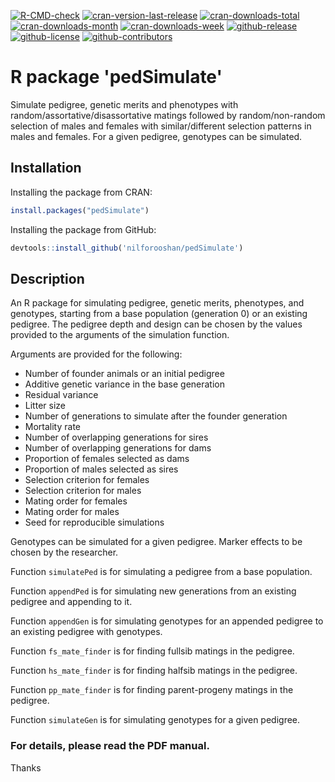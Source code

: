 [![R-CMD-check](https://github.com/nilforooshan/pedSimulate/actions/workflows/R-CMD-check.yaml/badge.svg)](https://github.com/nilforooshan/pedSimulate/actions/workflows/R-CMD-check.yaml)
[![cran-version-last-release](https://www.r-pkg.org/badges/version-last-release/pedSimulate)](https://cran.r-project.org/package=pedSimulate)
[![cran-downloads-total](https://cranlogs.r-pkg.org/badges/grand-total/pedSimulate?color=green)](https://cran.r-project.org/package=pedSimulate)
[![cran-downloads-month](https://cranlogs.r-pkg.org/badges/last-month/pedSimulate?color=green)](https://cran.r-project.org/package=pedSimulate)
[![cran-downloads-week](https://cranlogs.r-pkg.org/badges/last-week/pedSimulate?color=green)](https://cran.r-project.org/package=pedSimulate)
[![github-release](https://img.shields.io/github/release/nilforooshan/pedSimulate.svg)](https://github.com/nilforooshan/pedSimulate)
[![github-license](https://img.shields.io/github/license/nilforooshan/pedSimulate.svg)](https://github.com/nilforooshan/pedSimulate/blob/master/LICENSE)
[![github-contributors](https://img.shields.io/github/contributors/nilforooshan/pedSimulate.svg)](https://github.com/nilforooshan/pedSimulate/graphs/contributors/)

# R package 'pedSimulate'

Simulate pedigree, genetic merits and phenotypes with random/assortative/disassortative matings followed by random/non-random selection of males and females with similar/different selection patterns in males and females.
For a given pedigree, genotypes can be simulated.

## Installation

Installing the package from CRAN:

```r
install.packages("pedSimulate")
```

Installing the package from GitHub:

```r
devtools::install_github('nilforooshan/pedSimulate')
```

## Description

An R package for simulating pedigree, genetic merits, phenotypes, and genotypes, starting from a base population (generation 0) or an existing pedigree.
The pedigree depth and design can be chosen by the values provided to the arguments of the simulation function.

Arguments are provided for the following:

- Number of founder animals or an initial pedigree
- Additive genetic variance in the base generation
- Residual variance
- Litter size
- Number of generations to simulate after the founder generation
- Mortality rate
- Number of overlapping generations for sires
- Number of overlapping generations for dams
- Proportion of females selected as dams
- Proportion of males selected as sires
- Selection criterion for females
- Selection criterion for males
- Mating order for females
- Mating order for males
- Seed for reproducible simulations

Genotypes can be simulated for a given pedigree. Marker effects to be chosen by the researcher.

Function `simulatePed` is for simulating a pedigree from a base population.

Function `appendPed` is for simulating new generations from an existing pedigree and appending to it.

Function `appendGen` is for simulating genotypes for an appended pedigree to an existing pedigree with genotypes.

Function `fs_mate_finder` is for finding fullsib matings in the pedigree.

Function `hs_mate_finder` is for finding halfsib matings in the pedigree.

Function `pp_mate_finder` is for finding parent-progeny matings in the pedigree.

Function `simulateGen` is for simulating genotypes for a given pedigree.

### For details, please read the PDF manual.

Thanks
